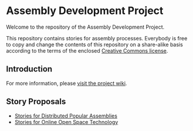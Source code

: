 # Assembly Development Project

Welcome to the repository of the Assembly Development Project.

This repository contains stories for assembly processes. Everybody is free to copy and change the contents of this repository on a share-alike basis according to the terms of the enclosed [Creative Commons license](LICENSE).

## Introduction


For more information,  please [visit the project wiki](https://projects.appropriatesoftware.org/assembly/trac).

## Story Proposals

* [Stories for Distributed Popular Assemblies](./proposals/assembly-process/stories-for-distributed-popular-assemblies.md)
* [Stories for Online Open Space Technology](proposals/assembly-process/stories-for-online-open-space-technology.md)


